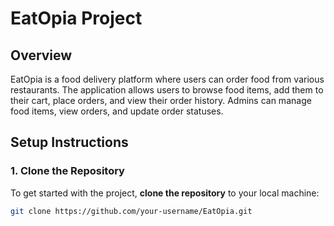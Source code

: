 # EatOpia Project

## Overview

EatOpia is a food delivery platform where users can order food from various restaurants. The application allows users to browse food items, add them to their cart, place orders, and view their order history. Admins can manage food items, view orders, and update order statuses.

## Setup Instructions

### 1. Clone the Repository

To get started with the project, **clone the repository** to your local machine:

```bash
git clone https://github.com/your-username/EatOpia.git
